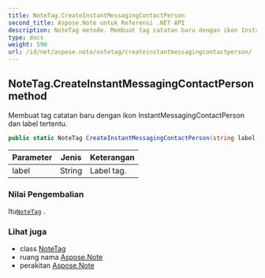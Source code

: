 ```yaml
---
title: NoteTag.CreateInstantMessagingContactPerson
second_title: Aspose.Note untuk Referensi .NET API
description: NoteTag metode. Membuat tag catatan baru dengan ikon InstantMessagingContactPerson dan label tertentu.
type: docs
weight: 590
url: /id/net/aspose.note/notetag/createinstantmessagingcontactperson/
---
```

## NoteTag.CreateInstantMessagingContactPerson method

Membuat tag catatan baru dengan ikon InstantMessagingContactPerson dan label tertentu.

```csharp
public static NoteTag CreateInstantMessagingContactPerson(string label = "")
```

| Parameter | Jenis | Keterangan |
| --- | --- | --- |
| label | String | Label tag. |

### Nilai Pengembalian

Itu[`NoteTag`](../) .

### Lihat juga

* class [NoteTag](../)
* ruang nama [Aspose.Note](../../notetag/)
* perakitan [Aspose.Note](../../../)



